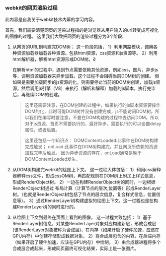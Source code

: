 ### webkit的网页渲染过程
此内容是自我关于webkit技术内幕的学习内容。

首先，我们需要清楚网页的渲染过程指的是浏览器从用户输入的url转变成可视化的图像的过程。
这里我们大致把网页的渲染过程分为3个阶段:

1. 从网页的URL到构建完DOM树；
    这一阶段包括，
    1）利用网路模块，调用各种资源加载器加载各种资源。包括html资源，css资源和js资源等。
    2）利用html解析器，解析html资源形成DOM树。∂
    
    在解析html的过程中，遇到节点需要依赖其他资源，例如css，图片，异步js等，调用资源加载器来异步加载，这个过程不会阻碍当前DOM树的创建。
    但如果是需要加载同步的js资源的化，则需要停止当前的DOM树创建，加载js资源，然后调用js引擎（V8）来执行（解析和解释）加载的js脚本，执行完毕后，再继续DOM的创建。
    >这里还需要注意，在DOM创建的过程中，如果执行的js脚本资源要操作DOM的化，此时可能DOM树并没有创建完成，js不能访问DOM树。所以我们在编写时要注意，不要在DOM构建的过程中去访问DOM。所以对于js资源，首页不需要执行的，最好异步。需要执行的可以设置delay属性，或者后置。

    >这里还包括一个知识点：
    DOMContentLoaded:此事件在DOM树构建完成触发；
    onLoad:此事件在DOM树构建完，并且网页所依赖的资源加载完毕后触发。
    因为异步资源的存在，onLoad通常是晚于DOMContentLoaded发生。

2. 从DOM树构建完webkit的绘图上下文。
    这一过程大体包括：
    1）利用css解释器解释css文件，形成cssOM树，再匹配规则在DOM树上附加上样式信息，形成RenderObject树。
    2）一边在构建RenderObject树的同时，一边根据RenderObject树通过 布局计算（计算节点的层次,位置等）形成RenderLayer树。（也就是RenderObject树包括了节点的层次信息，复合样式信息，位置信息等）。
    3）通过RenderLayer树构建虚拟的绘图上下文。这一过程也是在构建RenderLayer树的同时进行的。

3. 从绘图上下文到最终在页面上看到的图像。
    这一过程大致包括：
    1）基于RenderLayer树信息，对某些RenderLayer对象对应构建新层，形成合成层(该RenderLayer对象被称为合成层)，在内存（如果开启了硬件加速，应该在GPU内存）中创建存储形成数据对象。
    2）将合成层包含的内容，在后端内存（如果开启了硬件加速，应该在GPU内存）中绘制。
    3）由合成器进程将多个合成层合成起来，形成网页最终可视化结果，实际上是一张图片。